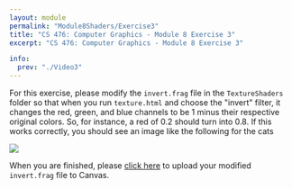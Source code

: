 ```yaml
---
layout: module
permalink: "Module8Shaders/Exercise3"
title: "CS 476: Computer Graphics - Module 8 Exercise 3"
excerpt: "CS 476: Computer Graphics - Module 8 Exercise 3"

info:
  prev: "./Video3"
---
```


<p>
For this exercise, please modify the <code>invert.frag</code> file in the <code>TextureShaders</code> folder so that when you run <code>texture.html</code> and choose the "invert" filter, it changes the red, green, and blue channels to be 1 minus their respective original colors.  So, for instance, a red of 0.2 should turn into 0.8.  If this works correctly, you should see an image like the following for the cats
</p>

<img src = "../images/Unit2/ShaderExercise3.png">

<p>
When you are finished, please <a href = "https://ursinus.instructure.com/courses/10834/assignments/100996">click here</a> to upload your modified <code>invert.frag</code> file to Canvas.
</p>